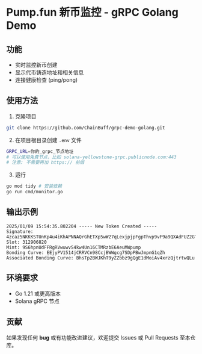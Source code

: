 # Pump.fun 新币监控 - gRPC Golang Demo

## 功能

- 实时监控新币创建
- 显示代币铸造地址和相关信息
- 连接健康检查 (ping/pong)

## 使用方法

1. 克隆项目

```bash
git clone https://github.com/ChainBuff/grpc-demo-golang.git
```

2. 在项目根目录创建 `.env` 文件

```bash
GRPC_URL=你的_grpc_节点地址
# 可以使用免费节点，比如 solana-yellowstone-grpc.publicnode.com:443
# 注意: 不需要再加 https:// 前缀
```

3. 运行

```bash
go mod tidy # 安装依赖
go run cmd/monitor.go
```

## 输出示例

```
2025/01/09 15:54:35.802204 ----- New Token Created -----
Signature: 4zcaz5NKKKSTUnKp4u4iKhAPNNAQrGhETXp5wW27qLexjpjpFgpThvp9vF9a9QXAdFUZ2GTx38a4yk6BFKmkapoj
Slot: 312906820
Mint: 9S6hpnUdFFRgRVwuwvS4kw4Un16CTMRzbE6AeuMWpump
Bonding Curve: EEjyPV1514jCRRVCn98CcjBWWgcg7SDpPBwJmpnG1qZh
Associated Bonding Curve: BhsTp2BWJKhT9yZZbbz9gQgE1dMoiAv4xrzQjtrtwQLu
```

## 环境要求

- Go 1.21 或更高版本
- Solana gRPC 节点

## 贡献

如果发现任何 **bug** 或有功能改进建议，欢迎提交 Issues 或 Pull Requests 至本仓库。
